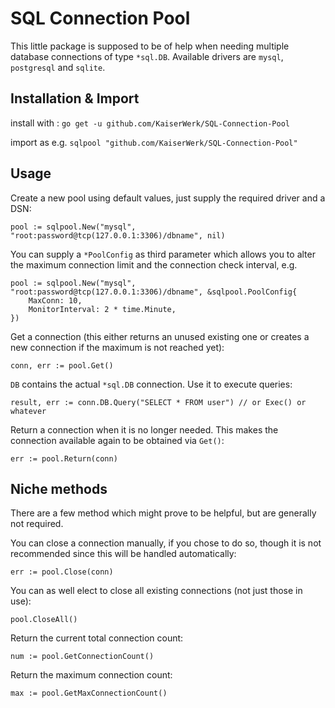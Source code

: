 # SQL Connection Pool

This little package is supposed to be of help when needing multiple database
connections of type ``*sql.DB``.
Available drivers are ``mysql``, ``postgresql`` and ``sqlite``.

## Installation & Import

install with : ``go get -u github.com/KaiserWerk/SQL-Connection-Pool``

import as e.g. ``sqlpool "github.com/KaiserWerk/SQL-Connection-Pool"``

## Usage

Create a new pool using default values, just supply the required driver and a DSN: 
```golang
pool := sqlpool.New("mysql", "root:password@tcp(127.0.0.1:3306)/dbname", nil)
```

You can supply a ``*PoolConfig`` as third parameter which allows you to alter the
maximum connection limit and the connection check interval, e.g.

```golang
pool := sqlpool.New("mysql", "root:password@tcp(127.0.0.1:3306)/dbname", &sqlpool.PoolConfig{
    MaxConn: 10,
    MonitorInterval: 2 * time.Minute,
})
```

Get a connection (this either returns an unused existing one or creates a new connection if
the maximum is not reached yet):
```golang
conn, err := pool.Get()
```

``DB`` contains the actual ``*sql.DB`` connection. Use it to execute queries:
```golang
result, err := conn.DB.Query("SELECT * FROM user") // or Exec() or whatever
```

Return a connection when it is no longer needed. This makes the connection available 
again to be obtained via ``Get()``:
```golang
err := pool.Return(conn)
```

## Niche methods

There are a few method which might prove to be helpful, but are generally not required.

You can close a connection manually, if you chose to do so, though it is not recommended since
this will be handled automatically:

```golang
err := pool.Close(conn)
```

You can as well elect to close all existing connections (not just those in use):
```golang
pool.CloseAll()
```

Return the current total connection count:
```golang
num := pool.GetConnectionCount()
```

Return the maximum connection count:
```golang
max := pool.GetMaxConnectionCount()
```